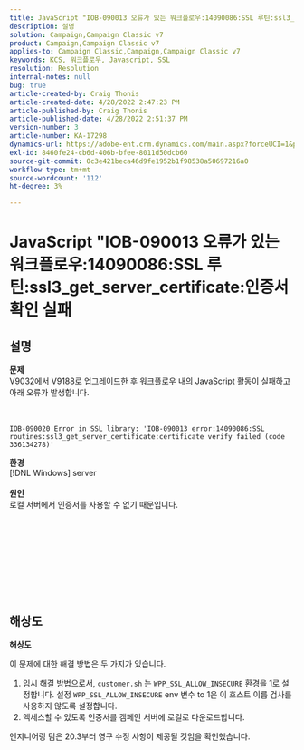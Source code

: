 ```yaml
---
title: JavaScript "IOB-090013 오류가 있는 워크플로우:14090086:SSL 루틴:ssl3_get_server_certificate:인증서 확인 실패
description: 설명
solution: Campaign,Campaign Classic v7
product: Campaign,Campaign Classic v7
applies-to: Campaign Classic,Campaign,Campaign Classic v7
keywords: KCS, 워크플로우, Javascript, SSL
resolution: Resolution
internal-notes: null
bug: true
article-created-by: Craig Thonis
article-created-date: 4/28/2022 2:47:23 PM
article-published-by: Craig Thonis
article-published-date: 4/28/2022 2:51:37 PM
version-number: 3
article-number: KA-17298
dynamics-url: https://adobe-ent.crm.dynamics.com/main.aspx?forceUCI=1&pagetype=entityrecord&etn=knowledgearticle&id=d9951f1b-02c7-ec11-a7b6-0022480a10ee
exl-id: 8460fe24-cb6d-406b-bfee-8011d50dcb60
source-git-commit: 0c3e421beca46d9fe1952b1f98538a50697216a0
workflow-type: tm+mt
source-wordcount: '112'
ht-degree: 3%

---
```


# JavaScript &quot;IOB-090013 오류가 있는 워크플로우:14090086:SSL 루틴:ssl3_get_server_certificate:인증서 확인 실패

## 설명

<b>문제</b>
<br>V9032에서 V9188로 업그레이드한 후 워크플로우 내의 JavaScript 활동이 실패하고 아래 오류가 발생합니다. <br><br><br>

```
IOB-090020 Error in SSL library: 'IOB-090013 error:14090086:SSL routines:ssl3_get_server_certificate:certificate verify failed (code 336134278)'
```


<b>환경</b>
<br>[!DNL Windows] server<br><br>
<b>원인</b>
<br>로컬 서버에서 인증서를 사용할 수 없기 때문입니다.<br><br> <br>

<br><br><br> <br><br> 

## 해상도


<b>해상도</b>

이 문제에 대한 해결 방법은 두 가지가 있습니다.
1. 임시 해결 방법으로서, `customer.sh` 는 `WPP_SSL_ALLOW_INSECURE` 환경을 1로 설정합니다. 설정 `WPP_SSL_ALLOW_INSECURE` env 변수 to 1은 이 호스트 이름 검사를 사용하지 않도록 설정합니다. 
2. 액세스할 수 있도록 인증서를 캠페인 서버에 로컬로 다운로드합니다.

엔지니어링 팀은 20.3부터 영구 수정 사항이 제공될 것임을 확인했습니다.
